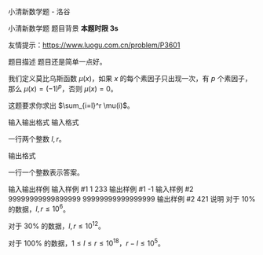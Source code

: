 



小清新数学题 - 洛谷














小清新数学题
题目背景
**本题时限 3s**

友情提示：https://www.luogu.com.cn/problem/P3601

题目描述
题目还是简单一点好。


我们定义莫比乌斯函数 $\mu(x)$，如果 $x$ 的每个素因子只出现一次，有 $p$ 个素因子，那么 $\mu(x)=(-1)^p$，否则 $\mu(x)=0$。


这题要求你求出 $\sum_{i=l}^r \mu(i)$。

输入输出格式
输入格式

一行两个整数 $l,r$。

输出格式

一行一个整数表示答案。

输入输出样例
输入样例 #1
1 233
输出样例 #1
-1
输入样例 #2
99999999999899999 99999999999999999
输出样例 #2
421
说明
对于 $10\%$ 的数据，$l,r \leq 10^6$。

对于 $30\%$ 的数据，$l,r \leq 10^{12}$。

对于 $100\%$ 的数据，$1 \leq l \leq r \leq 10^{18}$，$r-l \leq 10^5$。







